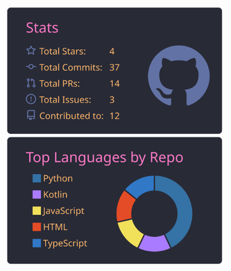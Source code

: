 ![](https://github.com/kr-yeon/kr-yeon/blob/main/profile-summary-card-output/dracula/3-stats.svg)
![](https://github.com/kr-yeon/kr-yeon/blob/main/profile-summary-card-output/dracula/1-repos-per-language.svg)
